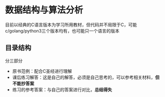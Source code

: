 # 数据结构与算法分析
目前以经典的C语言版本为学习所用教材，但代码并不局限于C，可能c/golang/python3三个版本均有，也可能只一个语言的版本

## 目录结构
分三部分
* 原书范例：配合C圣经进行理解
* 课后练习解答：这是自己的解答，必须是自己思考的，可以参考相关材料，**但不能抄答案**
* 练习的参考答案：与自己的答案进行对比，**总结得失**
